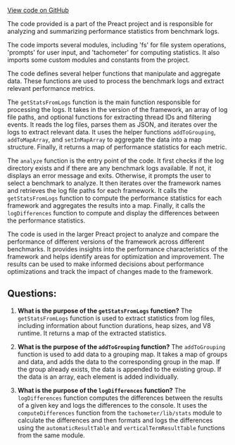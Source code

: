 [View code on GitHub](https://github.com/preactjs/preact/benches/scripts/analyze.js)

The code provided is a part of the Preact project and is responsible for analyzing and summarizing performance statistics from benchmark logs. 

The code imports several modules, including 'fs' for file system operations, 'prompts' for user input, and 'tachometer' for computing statistics. It also imports some custom modules and constants from the project.

The code defines several helper functions that manipulate and aggregate data. These functions are used to process the benchmark logs and extract relevant performance metrics. 

The `getStatsFromLogs` function is the main function responsible for processing the logs. It takes in the version of the framework, an array of log file paths, and optional functions for extracting thread IDs and filtering events. It reads the log files, parses them as JSON, and iterates over the logs to extract relevant data. It uses the helper functions `addToGrouping`, `addToMapArray`, and `setInMapArray` to aggregate the data into a map structure. Finally, it returns a map of performance statistics for each metric.

The `analyze` function is the entry point of the code. It first checks if the log directory exists and if there are any benchmark logs available. If not, it displays an error message and exits. Otherwise, it prompts the user to select a benchmark to analyze. It then iterates over the framework names and retrieves the log file paths for each framework. It calls the `getStatsFromLogs` function to compute the performance statistics for each framework and aggregates the results into a map. Finally, it calls the `logDifferences` function to compute and display the differences between the performance statistics.

The code is used in the larger Preact project to analyze and compare the performance of different versions of the framework across different benchmarks. It provides insights into the performance characteristics of the framework and helps identify areas for optimization and improvement. The results can be used to make informed decisions about performance optimizations and track the impact of changes made to the framework.
## Questions: 
 1. **What is the purpose of the `getStatsFromLogs` function?**
The `getStatsFromLogs` function is used to extract statistics from log files, including information about function durations, heap sizes, and V8 runtime. It returns a map of the extracted statistics.

2. **What is the purpose of the `addToGrouping` function?**
The `addToGrouping` function is used to add data to a grouping map. It takes a map of groups and data, and adds the data to the corresponding group in the map. If the group already exists, the data is appended to the existing group. If the data is an array, each element is added individually.

3. **What is the purpose of the `logDifferences` function?**
The `logDifferences` function computes the differences between the results of a given key and logs the differences to the console. It uses the `computeDifferences` function from the `tachometer/lib/stats` module to calculate the differences and then formats and logs the differences using the `automaticResultTable` and `verticalTermResultTable` functions from the same module.